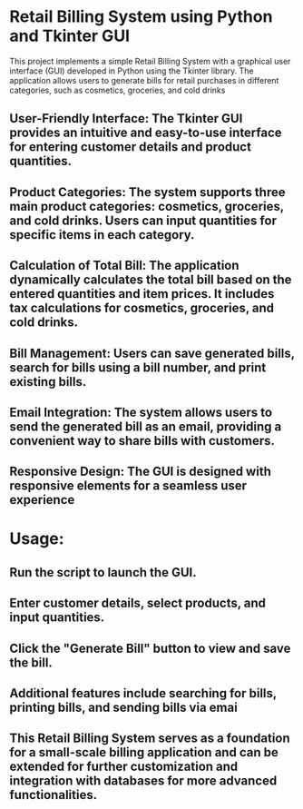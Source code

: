 # Retail Billing System using Python and Tkinter GUI

This project implements a simple Retail Billing System with a graphical user interface (GUI) developed in Python using the Tkinter library. The application allows users to generate bills for retail purchases in different categories, such as cosmetics, groceries, and cold drinks

## User-Friendly Interface: The Tkinter GUI provides an intuitive and easy-to-use interface for entering customer details and product quantities.

## Product Categories: The system supports three main product categories: cosmetics, groceries, and cold drinks. Users can input quantities for specific items in each category.

## Calculation of Total Bill: The application dynamically calculates the total bill based on the entered quantities and item prices. It includes tax calculations for cosmetics, groceries, and cold drinks.

## Bill Management: Users can save generated bills, search for bills using a bill number, and print existing bills.

## Email Integration: The system allows users to send the generated bill as an email, providing a convenient way to share bills with customers.

## Responsive Design: The GUI is designed with responsive elements for a seamless user experience

# Usage:

## Run the script to launch the GUI.
## Enter customer details, select products, and input quantities.
## Click the "Generate Bill" button to view and save the bill.
## Additional features include searching for bills, printing bills, and sending bills via emai

## This Retail Billing System serves as a foundation for a small-scale billing application and can be extended for further customization and integration with databases for more advanced functionalities.
